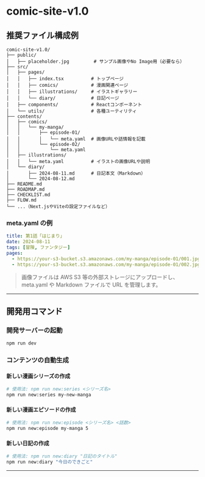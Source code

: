# comic-site-v1.0

## 推奨ファイル構成例

```
comic-site-v1.0/
├── public/
│   ├── placeholder.jpg         # サンプル画像やNo Image用（必要なら）
├── src/
│   ├── pages/
│   │   ├── index.tsx          # トップページ
│   │   ├── comics/            # 漫画関連ページ
│   │   ├── illustrations/     # イラストギャラリー
│   │   └── diary/             # 日記ページ
│   ├── components/            # Reactコンポーネント
│   └── utils/                 # 各種ユーティリティ
├── contents/
│   ├── comics/
│   │   └── my-manga/
│   │       ├── episode-01/
│   │       │   └── meta.yaml  # 画像URLや話情報を記載
│   │       └── episode-02/
│   │           └── meta.yaml
│   ├── illustrations/
│   │   └── meta.yaml          # イラストの画像URLや説明
│   └── diary/
│       ├── 2024-08-11.md      # 日記本文（Markdown）
│       └── 2024-08-12.md
├── README.md
├── ROADMAP.md
├── CHECKLIST.md
├── FLOW.md
└── ...（Next.jsやViteの設定ファイルなど）
```

### meta.yaml の例

```yaml
title: 第1話「はじまり」
date: 2024-08-11
tags: [冒険, ファンタジー]
pages:
  - https://your-s3-bucket.s3.amazonaws.com/my-manga/episode-01/001.jpg
  - https://your-s3-bucket.s3.amazonaws.com/my-manga/episode-01/002.jpg
```

> 画像ファイルは AWS S3 等の外部ストレージにアップロードし、  
> meta.yaml や Markdown ファイルで URL を管理します。

---

## 開発用コマンド

### 開発サーバーの起動

```bash
npm run dev
```

### コンテンツの自動生成

#### 新しい漫画シリーズの作成

```bash
# 使用法: npm run new:series <シリーズ名>
npm run new:series my-new-manga
```

#### 新しい漫画エピソードの作成

```bash
# 使用法: npm run new:episode <シリーズ名> <話数>
npm run new:episode my-manga 5
```

#### 新しい日記の作成

```bash
# 使用法: npm run new:diary "日記のタイトル"
npm run new:diary "今日のできごと"
```

---
